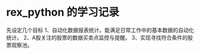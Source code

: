 # rex_python 的学习记录
先设定几个目标
1、自动化数据报表统计。能满足日常工作中的基本数据的自动化统计。
2、A股关注的股票的数据买卖点监控与提醒。
3、实现寻找符合条件的股票观察池。
